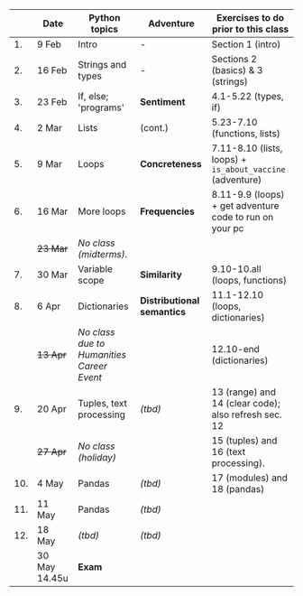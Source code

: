 |  | Date | 	Python topics   |	Adventure |	Exercises to do prior to this class
| --- | --- | --- | --- | --- |
|1. | 9 Feb | Intro |	- |	Section 1 (intro)
|2. | 16 Feb |	Strings and types |	- |	Sections 2 (basics) & 3 (strings)
|3. | 23 Feb |	If, else; 'programs'  |	**Sentiment**  |	4.1-5.22 (types, if)
|4. | 2 Mar   |   Lists |	(cont.)  | 5.23-7.10 (functions, lists)
|5. | 9 Mar |	Loops |	**Concreteness** 	| 7.11-8.10 (lists, loops) + `is_about_vaccine` (adventure)
|6. | 16 Mar |	More loops  |  **Frequencies**	  |	 8.11-9.9 (loops) + get adventure code to run on your pc
|   | ~~23 Mar~~  |  _No class (midterms)._ |   |
|7. | 30 Mar |  Variable scope  |	**Similarity** | 9.10-10.all (loops, functions)
|8. | 6 Apr |	Dictionaries |	**Distributional semantics**   |	11.1-12.10 (loops, dictionaries)
|   | ~~13 Apr~~ |	_No class due to Humanities Career Event_  |  |   12.10-end (dictionaries)
|9. | 20 Apr |	Tuples, text processing |	_(tbd)_  |	13 (range) and 14 (clear code); also refresh sec. 12
|  | ~~27 Apr~~ |	_No class (holiday)_	|	  |  15 (tuples) and 16 (text processing).
|10. | 4 May |	Pandas 	|  _(tbd)_   | 	17 (modules) and 18 (pandas)
|11. | 11 May |	Pandas 	|  _(tbd)_  |	
|12. | 18 May |  _(tbd)_	   	|   _(tbd)_  |	
|    |30 May 14.45u  |  	**Exam**   |   |

